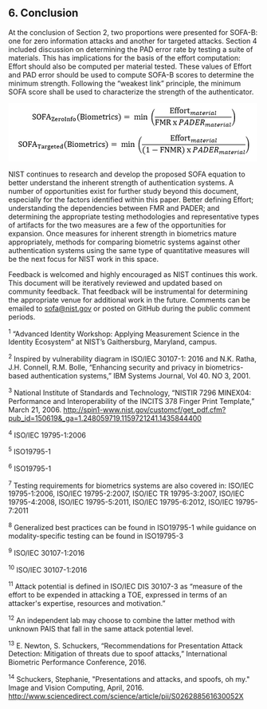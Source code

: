 ## 6. Conclusion
At the conclusion of Section 2, two proportions were presented for SOFA-B: one for zero information attacks and another for targeted attacks. Section 4 included discussion on determining the PAD error rate by testing a suite of materials. This has implications for the basis of the effort computation: Effort should also be computed per material tested. These values of Effort and PAD error should be used to compute SOFA-B scores to determine the minimum strength. Following the “weakest link” principle, the minimum SOFA score shall be used to characterize the strength of the authenticator.

![](media/sofaminimum.png)

NIST continues to research and develop the proposed SOFA equation to better understand the inherent strength of authentication systems. A number of opportunities exist for further study beyond this document, especially for the factors identified within this paper. Better defining Effort; understanding the dependencies between FMR and PADER; and determining the appropriate testing methodologies and representative types of artifacts for the two measures are a few of the opportunities for expansion. Once measures for inherent strength in biometrics mature appropriately, methods for comparing biometric systems against other authentication systems using the same type of quantitative measures will be the next focus for NIST work in this space.

Feedback is welcomed and highly encouraged as NIST continues this work. This document will be iteratively reviewed and updated based on community feedback. That feedback will be instrumental for determining the appropriate venue for additional work in the future. Comments can be emailed to sofa@nist.gov or posted on GitHub during the public comment periods.

<sup>1</sup> “Advanced Identity Workshop: Applying Measurement Science in the Identity Ecosystem” at NIST’s Gaithersburg, Maryland, campus.

<sup>2</sup> Inspired by vulnerability diagram in ISO/IEC 30107-1: 2016 and N.K. Ratha, J.H. Connell, R.M. Bolle, “Enhancing security and privacy in biometrics-based authentication systems,” IBM Systems Journal, Vol 40. NO 3, 2001.

<sup>3</sup> National Institute of Standards and Technology, “NISTIR 7296 MINEX04: Performance and Interoperability of the INCITS 378 Finger Print Template,” March 21, 2006. http://spin1-www.nist.gov/customcf/get_pdf.cfm?pub_id=150619&_ga=1.248059719.1159721241.1435844400

<sup>4</sup> ISO/IEC 19795-1:2006

<sup>5</sup> ISO19795-1

<sup>6</sup> ISO19795-1

<sup>7</sup> Testing requirements for biometrics systems are also covered in: ISO/IEC 19795-1:2006, ISO/IEC 19795-2:2007, ISO/IEC TR 19795-3:2007, ISO/IEC 19795-4:2008, ISO/IEC 19795-5:2011, ISO/IEC 19795-6:2012, ISO/IEC 19795-7:2011

<sup>8</sup> Generalized best practices can be found in ISO19795-1 while guidance on modality-specific testing can be found in ISO19795-3

<sup>9</sup> ISO/IEC 30107-1:2016

<sup>10</sup> ISO/IEC 30107-1:2016

<sup>11</sup> Attack potential is defined in ISO/IEC DIS 30107-3 as “measure of the effort to be expended in attacking a TOE, expressed in terms of an attacker's expertise, resources and motivation.”

<sup>12</sup> An independent lab may choose to combine the latter method with unknown PAIS that fall in the same attack potential level.

<sup>13</sup> E. Newton, S. Schuckers, “Recommendations for Presentation Attack Detection: Mitigation of threats due to spoof attacks,” International Biometric Performance Conference, 2016.

<sup>14</sup> Schuckers, Stephanie, "Presentations and attacks, and spoofs, oh my." Image and Vision Computing, April, 2016. http://www.sciencedirect.com/science/article/pii/S026288561630052X 
